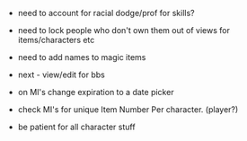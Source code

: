 - need to account for racial dodge/prof for skills?

- need to lock people who don't own them out of views for items/characters etc

- need to add names to magic items

- next - view/edit for bbs

- on MI's change expiration to a date picker

- check MI's for unique Item Number Per character. (player?)

- be patient for all character stuff
